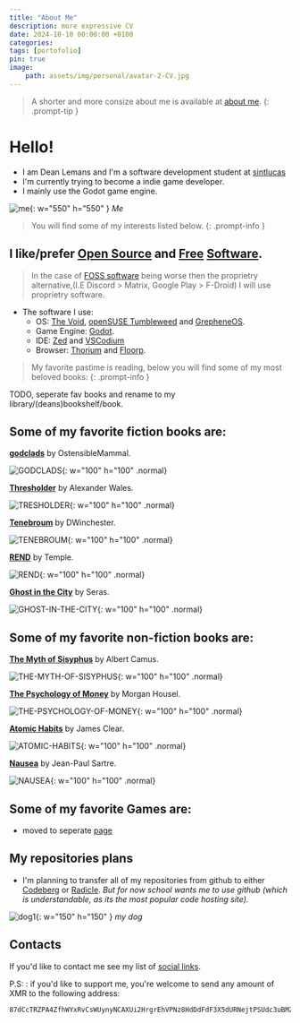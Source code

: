 ```yaml
---
title: "About Me"
description: more expressive CV
date: 2024-10-10 00:00:00 +0100
categories:
tags: [portofolio]
pin: true
image:
    path: assets/img/personal/avatar-2-CV.jpg
---
```

>A shorter and more consize about me is available at [about me](https://deanlemans.github.io/about-me/).
{: .prompt-tip }

# Hello!
- I am Dean Lemans and I'm a software development student at [sintlucas](https://www.sintlucas.nl/)
- I'm currently trying to become a indie game developer.
- I mainly use the Godot game engine.

![me](/assets/img/personal/avatar-2.jpg){: w="550" h="550" }
_Me_

> You will find some of my interests listed below.
{: .prompt-info }

## I like/prefer [Open Source](https://opensource.org/osd) and [Free](https://writefreesoftware.org/learn) [Software](https://www.gnu.org/philosophy/free-sw.en.html).
> In the case of [FOSS software](https://en.wikipedia.org/wiki/Free_and_open-source_software) being worse then the proprietry alternative,(I.E Discord > Matrix, Google Play > F-Droid) I will use proprietry software.

- The software I use:
    - OS: [The Void](https://voidlinux.org/), [openSUSE Tumbleweed](https://www.opensuse.org/#Tumbleweed) and [GrepheneOS](https://grapheneos.org/).
    - Game Engine: [Godot](https://godotengine.org/).
    - IDE: [Zed](https://zed.dev/) and [VSCodium](https://vscodium.com/)
    - Browser: [Thorium](https://thorium.rocks/) and [Floorp](https://floorp.app/).


> My favorite pastime is reading, below you will find some of my most beloved books:
{: .prompt-info }

TODO, seperate fav books and rename to my library/(deans)bookshelf/book.

## Some of my favorite fiction books are:

**[godclads](https://www.royalroad.com/fiction/59663/godclads)** by OstensibleMammal.

![GODCLADS](/assets/img/post/GODCLADS.jpg){: w="100" h="100" .normal}

**[Thresholder](https://www.royalroad.com/fiction/60396/thresholder)** by Alexander Wales.

![TRESHOLDER](/assets/img/post/TRESHOLDER.jpg){: w="100" h="100" .normal}

**[Tenebroum](https://www.royalroad.com/fiction/58643/tenebroum-book-1-stubbed)** by DWinchester.

![TENEBROUM](/assets/img/post/TENEBROUM.jpg){: w="100" h="100" .normal}

**[REND](https://www.royalroad.com/fiction/32615/rend)** by Temple.

![REND](/assets/img/post/REND.jpg){: w="100" h="100" .normal}

**[Ghost in the City](https://www.royalroad.com/fiction/62125/ghost-in-the-city-cyberpunk-gamer-si)** by Seras.

![GHOST-IN-THE-CITY](/assets/img/post/GHOST-IN-THE-CITY.jpg){: w="100" h="100" .normal}

## Some of my favorite non-fiction books are:

**[The Myth of Sisyphus](https://www.goodreads.com/book/show/91950.The_Myth_of_Sisyphus)** by Albert Camus.

![THE-MYTH-OF-SISYPHUS](/assets/img/post/THE-MYTH-OF-SISYPHUS.jpg){: w="100" h="100" .normal}

**[The Psychology of Money](https://www.goodreads.com/book/show/41881472-the-psychology-of-money)** by Morgan Housel.

![THE-PSYCHOLOGY-OF-MONEY](/assets/img/post/THE-PSYCHOLOGY-OF-MONEY.jpg){: w="100" h="100" .normal}

**[Atomic Habits](https://www.goodreads.com/book/show/40121378-atomic-habits)** by James Clear.

![ATOMIC-HABITS](/assets/img/post/ATOMIC-HABITS.jpg){: w="100" h="100" .normal}

**[Nausea](https://www.goodreads.com/book/show/298275.Nausea)** by Jean-Paul Sartre.

![NAUSEA](/assets/img/post/NAUSEA.JPG){: w="100" h="100" .normal}


## Some of my favorite Games are:
- moved to seperate [page](https://deanlemans.github.io/posts/game-list/)


## My repositories plans
- I'm planning to transfer all of my repositories from github to either [Codeberg](https://codeberg.org/) or [Radicle](https://radicle.xyz/). 
*But for now school wants me to use github (which is understandable, as its the most popular code hosting site).*

![dog1](assets/img/personal/dog1.jpg){: w="150" h="150" }
_my dog_

## Contacts
If you'd like to contact me see my list of [social links](https://linksta.cc/@Dean).

P.S:
: if you'd like to support me, you're welcome to send any amount of XMR to the following address: 
```
87dCcTRZPA4ZfhWYxRvCsWUynyNCAXUi2HrgrEhVPNz8HdDdFdF3X5dURNejtPSUdc3uBMZpri5D4PJqJwacXDa1AYahHQ5
```
